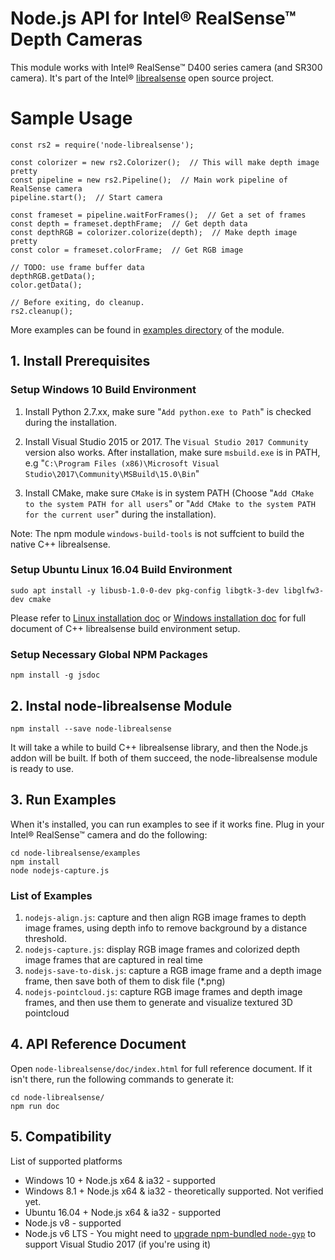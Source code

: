 # Node.js API for Intel® RealSense™ Depth Cameras

This module works with Intel® RealSense™ D400 series camera (and SR300 camera). It's part of the Intel® [librealsense](https://github.com/IntelRealSense/librealsense) open source project.

# Sample Usage #

```
const rs2 = require('node-librealsense');

const colorizer = new rs2.Colorizer();  // This will make depth image pretty
const pipeline = new rs2.Pipeline();  // Main work pipeline of RealSense camera
pipeline.start();  // Start camera

const frameset = pipeline.waitForFrames();  // Get a set of frames
const depth = frameset.depthFrame;  // Get depth data
const depthRGB = colorizer.colorize(depth);  // Make depth image pretty
const color = frameset.colorFrame;  // Get RGB image

// TODO: use frame buffer data
depthRGB.getData();
color.getData();

// Before exiting, do cleanup.
rs2.cleanup();
```

More examples can be found in [examples directory](https://github.com/IntelRealSense/librealsense/tree/development/wrappers/nodejs/examples) of the module.

## 1. Install Prerequisites ##

### Setup Windows 10 Build Environment ###

 1. Install Python 2.7.xx, make sure "`Add python.exe to Path`" is checked during the installation.

 1. Install Visual Studio 2015 or 2017. The `Visual Studio 2017 Community` version also works.
    After installation, make sure `msbuild.exe` is in PATH, e.g "`C:\Program Files (x86)\Microsoft Visual Studio\2017\Community\MSBuild\15.0\Bin`"

 1. Install CMake, make sure `CMake` is in system PATH (Choose "`Add CMake to the system PATH for all users`" or "`Add CMake to the system PATH for the current user`" during the installation).

Note: The npm module `windows-build-tools` is not suffcient to build the native C++ librealsense.

### Setup Ubuntu Linux 16.04 Build Environment ###

```
sudo apt install -y libusb-1.0-0-dev pkg-config libgtk-3-dev libglfw3-dev cmake
```

Please refer to [Linux installation doc](https://github.com/IntelRealSense/librealsense/blob/development/doc/installation.md) or [Windows installation doc](https://github.com/IntelRealSense/librealsense/blob/development/doc/installation_windows.md) for full document of C++ librealsense build environment setup.

### Setup Necessary Global NPM Packages ###

```
npm install -g jsdoc
```

## 2. Instal node-librealsense Module ##

```
npm install --save node-librealsense
```
It will take a while to build C++ librealsense library, and then the Node.js addon will be built. If both of them succeed, the node-librealsense module is ready to use.

## 3. Run Examples ##

When it's installed, you can run examples to see if it works fine. Plug in your Intel® RealSense™ camera and do the following:

```
cd node-librealsense/examples
npm install
node nodejs-capture.js
```
### List of Examples ##

1. `nodejs-align.js`: capture and then align RGB image frames to depth image frames, using depth info to remove background by a distance threshold.
1. `nodejs-capture.js`: display RGB image frames and colorized depth image frames that are captured in real time
1. `nodejs-save-to-disk.js`: capture a RGB image frame and a depth image frame, then save both of them to disk file (*.png)
1. `nodejs-pointcloud.js`: capture RGB image frames and depth image frames, and then use them to generate and visualize textured 3D pointcloud

## 4. API Reference Document ##
Open `node-librealsense/doc/index.html` for full reference document. If it isn't there, run the following commands to generate it:

```
cd node-librealsense/
npm run doc
```

## 5. Compatibility ##

List of supported platforms
 - Windows 10 + Node.js x64 & ia32 - supported
 - Windows 8.1 + Node.js x64 & ia32 - theoretically supported. Not verified yet.
 - Ubuntu 16.04 + Node.js x64 & ia32 - supported
 - Node.js v8 - supported
 - Node.js v6 LTS - You might need to [upgrade npm-bundled `node-gyp`](https://github.com/nodejs/node-gyp/wiki/Updating-npm%27s-bundled-node-gyp) to support Visual Studio 2017 (if you're using it)
